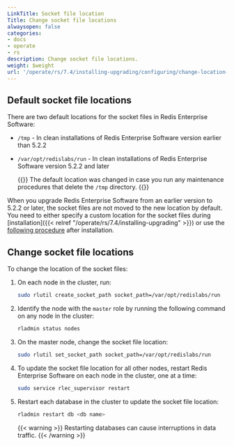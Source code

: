 ```yaml
---
LinkTitle: Socket file location
Title: Change socket file locations
alwaysopen: false
categories:
- docs
- operate
- rs
description: Change socket file locations.
weight: $weight
url: '/operate/rs/7.4/installing-upgrading/configuring/change-location-socket-files/'
---
```


## Default socket file locations

There are two default locations for the socket files in Redis Enterprise Software:

- `/tmp` - In clean installations of Redis Enterprise Software version earlier than 5.2.2
- `/var/opt/redislabs/run` - In clean installations of Redis Enterprise Software version 5.2.2 and later

    {{<note>}}
The default location was changed in case you run any maintenance procedures that delete the `/tmp` directory.
    {{</note>}}

When you upgrade Redis Enterprise Software from an earlier version to 5.2.2 or later, the socket files
are not moved to the new location by default. You need to either specify a custom location
for the socket files during [installation]({{< relref "/operate/rs/7.4/installing-upgrading" >}}) or use the [following procedure](#change-socket-file-locations) after installation.

## Change socket file locations

To change the location of the socket files:

1. On each node in the cluster, run:

    ```sh
    sudo rlutil create_socket_path socket_path=/var/opt/redislabs/run
    ```

1. Identify the node with the `master` role by running the following command on any node in the cluster:

    ```sh
    rladmin status nodes
    ```

1. On the master node, change the socket file location:

    ```sh
    sudo rlutil set_socket_path socket_path=/var/opt/redislabs/run
    ```

1. To update the socket file location for all other nodes, restart Redis Enterprise Software on each node in the cluster, one at a time:

    ```sh
    sudo service rlec_supervisor restart
    ```

1. Restart each database in the cluster to update the socket file location:

    ```sh
    rladmin restart db <db name>
    ```

    {{< warning >}}
Restarting databases can cause interruptions in data traffic.
    {{< /warning >}}
